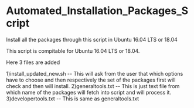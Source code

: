 # Automated_Installation_Packages_Script
Install all the packages through this script in Ubuntu 16.04 LTS or 18.04

This script is compitable for Ubuntu 16.04 LTS or 18.04.

Here 3 files are added

1)install_updated_new.sh -- This will ask from the user that which options have to choose and then respectively the set of the packages first will check and then will install.
2)generaltools.txt -- This is just text file from which name of the packages will fetch into script and will process it.
3)developertools.txt -- This is same as generaltools.txt
